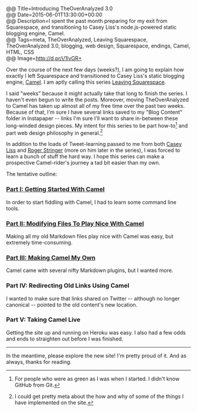 @@ Title=Introducing TheOverAnalyzed 3.0  
@@ Date=2015-06-01T13:30:00+00:00  
@@ Description=I spent the past month preparing for my exit from Squarespace, and transitioning to Casey Liss's node.js-powered static blogging engine, Camel.  
@@ Tags=meta, TheOverAnalyzed, Leaving Squarespace, TheOverAnalyzed 3.0, blogging, web design, Squarespace, endings, Camel, HTML, CSS  
@@ Image=http://d.pr/i/1lvGR+  

Over the course of the next few days (weeks?), I am going to explain how exactly I left Squarespace and transitioned to Casey Liss's static blogging engine, [Camel][github]. I am aptly calling this series [Leaving Squarespace][tag].

I said "weeks" because it might actually take that long to finish the series. I haven't even begun to write the posts. Moreover, moving TheOverAnalyzed to Camel has taken up almost all of my free time over the past two weeks. Because of that, I'm sure I have several links saved to my "Blog Content" folder in Instapaper -- links I'm sure I'll want to share in-between these long-winded design pieces. My intent for this series to be part how-to[^for] and part web design philosophy in general.[^ph]

In addition to the loads of Tweet-learning passed to me from both [Casey Liss][twitter] and [Roger Stringer][twitter 2] (more on him later in the series), I was forced to learn a bunch of stuff the hard way. I hope this series can make a prospective Camel-rider's journey a tad bit easier than my own.

The tentative outline:

### [Part I: Getting Started With Camel](http://www.theoveranalyzed.net/2015/6/17/leaving-squarespace-part-I-getting-started-with-camel)

In order to start fiddling with Camel, I had to learn some command line tools.

### [Part II: Modifying Files To Play Nice With Camel](http://www.theoveranalyzed.net/2015/6/26/leaving-squarespace-part-ii-modifying-files-to-play-nice-with-camel)

Making all my old Markdown files play nice with Camel was easy, but extremely time-consuming.

### [Part III: Making Camel My Own](http://www.theoveranalyzed.net/2015/7/6/leaving-squarespace-part-iii-making-camel-my-own)

Camel came with several nifty Markdown plugins, but I wanted more. 

### Part IV: Redirecting Old Links Using Camel

I wanted to make sure that links shared on Twitter -- although no longer canonical -- pointed to the old content's new location.

### Part V: Taking Camel Live

Getting the site up and running on Heroku was easy. I also had a few odds and ends to straighten out before I was finished.

<hr class="small"/>

In the meantime, please explore the new site! I'm pretty proud of it. And as always, thanks for reading.

[^for]:  For people who were as green as I was when I started. I didn't know GitHub from Git.
[^ph]: I could get pretty meta about the how and why of some of the things I have implemented on the site. 

[github]: https://github.com/cliss/camel
[tag]: http://www.theoveranalyzed.net/tags/Leaving%20Squarespace
[twitter]: https://twitter.com/caseyliss/status/603267259855982592
[twitter 2]: https://twitter.com/freekrai/status/600328265576763392